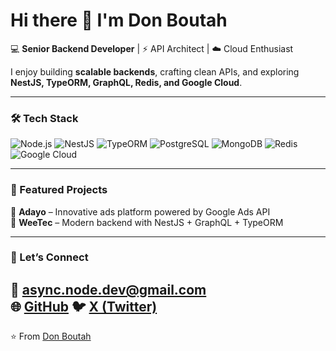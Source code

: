# Hi there 👋 I'm Don Boutah  

💻 **Senior Backend Developer** | ⚡ API Architect | ☁️ Cloud Enthusiast  

I enjoy building **scalable backends**, crafting clean APIs, and exploring **NestJS, TypeORM, GraphQL, Redis, and Google Cloud**.  

---

### 🛠️ Tech Stack
![Node.js](https://img.shields.io/badge/Node.js-339933?style=flat&logo=node.js&logoColor=white)
![NestJS](https://img.shields.io/badge/NestJS-E0234E?style=flat&logo=nestjs&logoColor=white)
![TypeORM](https://img.shields.io/badge/TypeORM-262627?style=flat&logo=typeorm&logoColor=white)
![PostgreSQL](https://img.shields.io/badge/PostgreSQL-336791?style=flat&logo=postgresql&logoColor=white)
![MongoDB](https://img.shields.io/badge/MongoDB-47A248?style=flat&logo=mongodb&logoColor=white)
![Redis](https://img.shields.io/badge/Redis-DC382D?style=flat&logo=redis&logoColor=white)
![Google Cloud](https://img.shields.io/badge/GoogleCloud-4285F4?style=flat&logo=googlecloud&logoColor=white)

---

### 📂 Featured Projects
🔹 **Adayo** – Innovative ads platform powered by Google Ads API  
🔹 **WeeTec** – Modern backend with NestJS + GraphQL + TypeORM  

---

### 🤝 Let’s Connect
📩 **async.node.dev@gmail.com**  
🌐 [GitHub](https://github.com/donboutah)
🐦 [X (Twitter)](https://x.com/donboutah)  
---
⭐️ From [Don Boutah](https://github.com/donboutah)
